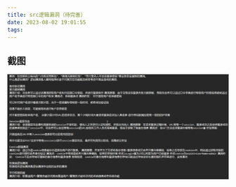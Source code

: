 ```yaml
---
title: src逻辑漏洞（待完善）
date: 2023-08-02 19:01:55
tags:
---
```






## 截图

![image-20230802190524237](../资源文件/图片/image-20230802190524237.png)
